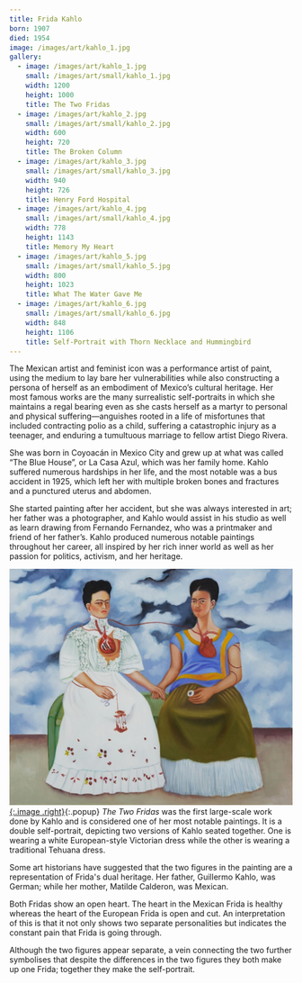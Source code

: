 ```yaml
---
title: Frida Kahlo
born: 1907
died: 1954
image: /images/art/kahlo_1.jpg
gallery:
  - image: /images/art/kahlo_1.jpg
    small: /images/art/small/kahlo_1.jpg
    width: 1200
    height: 1000
    title: The Two Fridas
  - image: /images/art/kahlo_2.jpg
    small: /images/art/small/kahlo_2.jpg
    width: 600
    height: 720
    title: The Broken Column
  - image: /images/art/kahlo_3.jpg
    small: /images/art/small/kahlo_3.jpg
    width: 940
    height: 726
    title: Henry Ford Hospital
  - image: /images/art/kahlo_4.jpg
    small: /images/art/small/kahlo_4.jpg
    width: 778
    height: 1143
    title: Memory My Heart
  - image: /images/art/kahlo_5.jpg
    small: /images/art/small/kahlo_5.jpg
    width: 800
    height: 1023
    title: What The Water Gave Me
  - image: /images/art/kahlo_6.jpg
    small: /images/art/small/kahlo_6.jpg
    width: 848
    height: 1106
    title: Self-Portrait with Thorn Necklace and Hummingbird
---
```


The Mexican artist and feminist icon was a performance artist of paint, using
the medium to lay bare her vulnerabilities while also constructing a persona of
herself as an embodiment of Mexico’s cultural heritage. Her most famous works
are the many surrealistic self-portraits in which she maintains a regal bearing
even as she casts herself as a martyr to personal and physical
suffering—anguishes rooted in a life of misfortunes that included contracting
polio as a child, suffering a catastrophic injury as a teenager, and enduring a
tumultuous marriage to fellow artist Diego Rivera.

She was born in Coyoacán in Mexico City and grew up at what was called “The
Blue House”, or La Casa Azul, which was her family home. Kahlo suffered
numerous hardships in her life, and the most notable was a bus accident in
1925, which left her with multiple broken bones and fractures and a punctured
uterus and abdomen.

She started painting after her accident, but she was always interested in art;
her father was a photographer, and Kahlo would assist in his studio as well as
learn drawing from Fernando Fernandez, who was a printmaker and friend of her
father’s. Kahlo produced numerous notable paintings throughout her career, all
inspired by her rich inner world as well as her passion for politics, activism,
and her heritage.

[![The Two Fridas](/images/art/kahlo_1.jpg){:.image .right}](/images/art/kahlo_1.jpg){:.popup}
_The Two Fridas_ was the first large-scale work done by Kahlo and is considered
one of her most notable paintings. It is a double self-portrait, depicting two
versions of Kahlo seated together. One is wearing a white European-style
Victorian dress while the other is wearing a traditional Tehuana dress.

Some art historians have suggested that the two figures in the painting are a
representation of Frida's dual heritage. Her father, Guillermo Kahlo, was
German; while her mother, Matilde Calderon, was Mexican.

Both Fridas show an open heart. The heart in the Mexican Frida is healthy
whereas the heart of the European Frida is open and cut. An interpretation of
this is that it not only shows two separate personalities but indicates the
constant pain that Frida is going through.

Although the two figures appear separate, a vein connecting the two further
symbolises that despite the differences in the two figures they both make up
one Frida; together they make the self-portrait.
